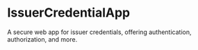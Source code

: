 # IssuerCredentialApp
A secure web app for issuer credentials, offering authentication, authorization, and more.
